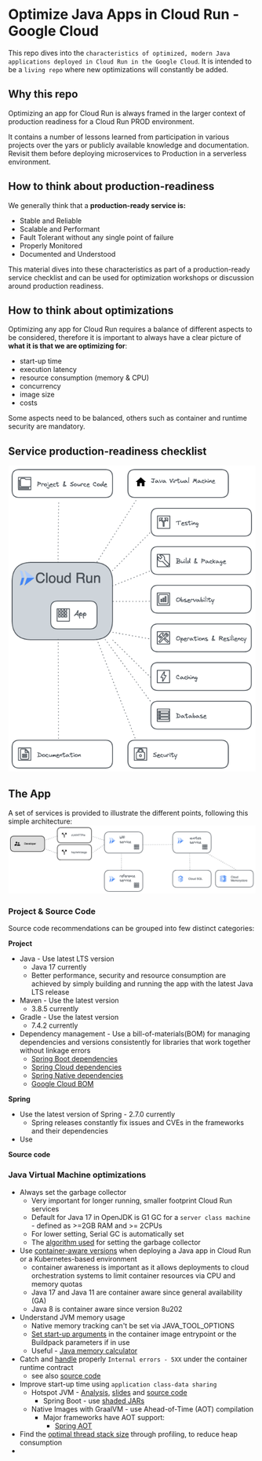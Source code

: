 # Optimize Java Apps in Cloud Run - Google Cloud

This repo dives into the `characteristics of optimized, modern Java applications deployed in Cloud Run in the Google Cloud`. It is intended to be a `living repo` where new optimizations will constantly be added.

## Why this repo 
Optimizing an app for Cloud Run is always framed in the larger context of production readiness for a Cloud Run PROD environment. 

It contains a number of lessons learned from participation in various projects over the yars or publicly available knowledge and documentation. Revisit them before deploying microservices to Production in a serverless environment.

## How to think about production-readiness 
We generally think that a **production-ready service is:**
* Stable and Reliable
* Scalable and Performant
* Fault Tolerant without any single point of failure
* Properly Monitored
* Documented and Understood

This material dives into these characteristics as part of a production-ready service checklist and can be used for optimization workshops or discussion around production readiness.

## How to think about optimizations
Optimizing any app for Cloud Run requires a balance of different aspects to be considered, therefore it is important to always have a clear picture of **what it is that we are optimizing for**:
- start-up time
- execution latency
- resource consumption (memory & CPU)
- concurrency
- image size
- costs

Some aspects need to be balanced, others such as container and runtime security are mandatory.

## Service production-readiness checklist

![Production Readiness Checklist](images/Main.png)

## The App
A set of services is provided to illustrate the different points, following this simple architecture:
![App](images/AppArch.png)


### Project & Source Code
Source code recommendations can be grouped into few distinct categories:

**Project**
* Java - Use latest LTS version 
    * Java 17 currently 
    * Better performance, security and resource consumption are achieved by simply building and running the app with the latest Java LTS release
* Maven - Use the latest version
    * 3.8.5 currently  
* Gradle - Use the latest version 
    * 7.4.2 currently
* Dependency management - Use a bill-of-materials(BOM) for managing dependencies and versions consistently for libraries that work together without linkage errors
    * [Spring Boot dependencies](https://docs.spring.io/spring-boot/docs/current/reference/html/using.html#using.build-systems.dependency-management)
    * [Spring Cloud dependencies](https://spring.io/projects/spring-cloud)
    * [Spring Native dependencies](https://docs.spring.io/spring-native/docs/current/reference/htmlsingle/#_add_the_spring_native_dependency)
    * [Google Cloud BOM](https://cloud.google.com/java/docs/bom)
    
**Spring**
* Use the latest version of Spring - 2.7.0 currently
    * Spring releases constantly fix issues and CVEs in the frameworks and their dependencies
* Use 

**Source code** 

### Java Virtual Machine optimizations
* Always set the garbage collector
    * Very important for longer running, smaller footprint Cloud Run services
    * Default for Java 17 in OpenJDK is G1 GC for a `server class machine` - defined as >=2GB RAM and >= 2CPUs
    * For lower setting, Serial GC is automatically set
    * The [algorithm used](https://github.com/openjdk/jdk/blob/3121898c33fa3cc5a049977f8677105a84c3e50c/src/hotspot/share/runtime/os.cpp#L1673) for setting the garbage collector
* Use [container-aware versions](https://cloud.google.com/run/docs/tips/java#container-aware) when deploying a Java app in Cloud Run or a Kubernetes-based environment
    * container awareness is important as it allows deployments to cloud orchestration systems to limit container resources via CPU and memory quotas
    * Java 17 and Java 11 are container aware since general availability (GA)
    * Java 8 is container aware since version 8u202
* Understand JVM memory usage
    * Native memory tracking can't be set via JAVA_TOOL_OPTIONS
    * [Set start-up arguments](https://cloud.google.com/run/docs/tips/java#jvm-memory) in the container image entrypoint or the Buildpack parameters if in use
    * Useful - [Java memory calculator](https://github.com/cloudfoundry/java-buildpack-memory-calculator)
* Catch and [handle](https://cloud.google.com/run/docs/tips/java#handling_sequential_5xx_responses_under_the_container_runtime_contract) properly `Internal errors - 5XX` under the container runtime contract
    * see also [source code](#source)
* Improve start-up time using `application class-data sharing` 
    * Hotspot JVM - [Analysis](https://ionutbalosin.com/2022/04/application-dynamic-class-data-sharing-in-hotspot-jvm/), [slides](https://ionutbalosin.com/wp-content/uploads/2022/05/Techniques-for-a-faster-JVM-start-up.pdf) and [source code](https://github.com/ionutbalosin/faster-jvm-start-up-techniques/blob/main/app-dynamic-cds-hotspot/README.md)
        * Spring Boot - use [shaded JARs](https://cloud.google.com/run/docs/tips/java#appcds-springboot)
    * Native Images with GraalVM - use Ahead-of-Time (AOT) compilation
        * Major frameworks have AOT support: 
            * [Spring AOT](https://docs.spring.io/spring-native/docs/current/reference/htmlsingle/#aot)
* Find the [optimal thread stack size](https://cloud.google.com/run/docs/tips/java#thread-stack) through profiling, to reduce heap consumption
* 
    
